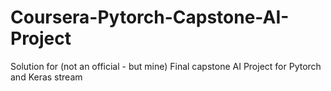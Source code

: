 # Coursera-Pytorch-Capstone-AI-Project
Solution for (not an official - but mine) Final capstone AI Project for Pytorch and Keras stream
